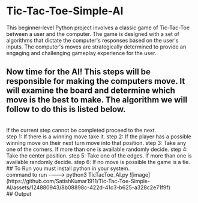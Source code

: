 # Tic-Tac-Toe-Simple-AI
This beginner-level Python project involves a classic game of Tic-Tac-Toe between a user and the computer. The game is designed with a set of algorithms that dictate the computer's responses based on the user's inputs. The computer's moves are strategically determined to provide an engaging and challenging gameplay experience for the user.
<br>
## Now time for the AI! This steps will be responsible for making the computers move. It will examine the board and determine which move is the best to make. The algorithm we will follow to do this is listed below.
<br>
    If the current step cannot be completed proceed to the next.
<br>
    step 1: If there is a winning move take it.
    step 2: If the player has a possible winning move on their next turn move into that position.
    step 3: Take any one of the corners. If more than one is available randomly decide.
    step 4: Take the center position.
    step 5: Take one of the edges. If more than one is available randomly decide.
    step 6: If no move is possible the game is a tie.
<br>
## To Run
    you must install python in your system.
<br>
    command to run  ---->  python3 TicTacToe_AI.py
    ![image](https://github.com/SatishKumar1911/Tic-Tac-Toe-Simple-AI/assets/124880943/8b08898c-422d-41c3-b625-a328c2e71f9f)
<br>
## Output
    

